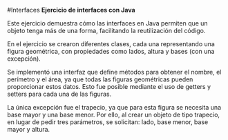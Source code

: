 #Interfaces
**Ejercicio de interfaces con Java**

Este ejercicio demuestra cómo las interfaces en Java permiten que un objeto tenga más de una forma, facilitando la reutilización del código.

En el ejercicio se crearon diferentes clases, cada una representando una figura geométrica, con propiedades como lados, altura y bases (con una excepción).

Se implementó una interfaz que define métodos para obtener el nombre, el perímetro y el área, ya que todas las figuras geométricas pueden proporcionar estos datos. Esto fue posible mediante el uso de getters y setters para cada una de las figuras.

La única excepción fue el trapecio, ya que para esta figura se necesita una base mayor y una base menor. Por ello, al crear un objeto de tipo trapecio, en lugar de pedir tres parámetros, se solicitan: lado, base menor, base mayor y altura.


